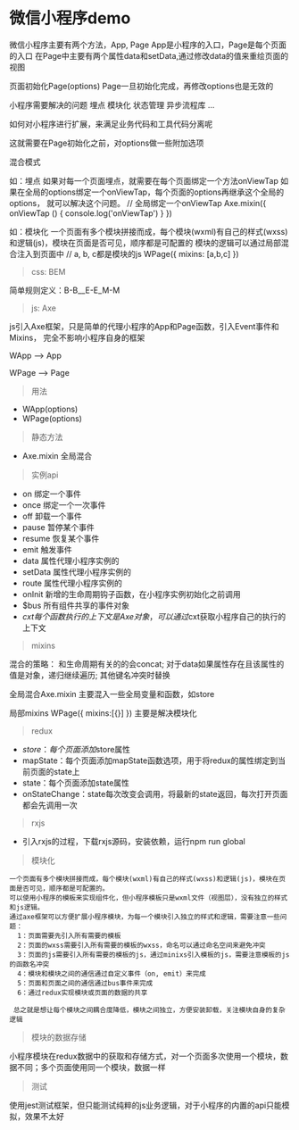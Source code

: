 # 微信小程序demo

微信小程序主要有两个方法，App, Page
App是小程序的入口，Page是每个页面的入口
在Page中主要有两个属性data和setData,通过修改data的值来重绘页面的视图

页面初始化Page(options)
Page一旦初始化完成，再修改options也是无效的

小程序需要解决的问题
埋点
模块化
状态管理
异步流程库
...

如何对小程序进行扩展，来满足业务代码和工具代码分离呢

这就需要在Page初始化之前，对options做一些附加选项

混合模式

如：埋点
如果对每一个页面埋点，就需要在每个页面绑定一个方法onViewTap
如果在全局的options绑定一个onViewTap，每个页面的options再继承这个全局的options，
就可以解决这个问题。
// 全局绑定一个onViewTap
Axe.mixin({
  onViewTap () {
    console.log('onViewTap')
  }
})

如：模块化
一个页面有多个模块拼接而成，每个模块(wxml)有自己的样式(wxss)和逻辑(js)，模块在页面是否可见，顺序都是可配置的
模块的逻辑可以通过局部混合注入到页面中
// a, b, c都是模块的js
WPage({
  mixins: [a,b,c]
})

> css: BEM

简单规则定义：B-B__E-E_M-M

> js: Axe

js引入Axe框架，只是简单的代理小程序的App和Page函数，引入Event事件和Mixins，
完全不影响小程序自身的框架

WApp --> App

WPage --> Page

> 用法
* WApp(options)
* WPage(options)

> 静态方法
* Axe.mixin 全局混合

> 实例api
* on 绑定一个事件
* once 绑定一个一次事件
* off 卸载一个事件
* pause 暂停某个事件
* resume 恢复某个事件
* emit 触发事件
* data 属性代理小程序实例的
* setData 属性代理小程序实例的
* route 属性代理小程序实例的
* onInit 新增的生命周期钩子函数，在小程序实例初始化之前调用
* $bus 所有组件共享的事件对象
* $cxt 每个函数执行的上下文是Axe对象，可以通过$cxt获取小程序自己的执行的上下文

> mixins

混合的策略：
和生命周期有关的的会concat;
对于data如果属性存在且该属性的值是对象，递归继续遍历;
其他键名冲突时替换

全局混合Axe.mixin
主要混入一些全局变量和函数，如store

局部mixins
WPage({
  mixins:[{}]
})
主要是解决模块化

> redux

* $store：每个页面添加$store属性
* mapState：每个页面添加mapState函数选项，用于将redux的属性绑定到当前页面的state上
* state：每个页面添加state属性
* onStateChange：state每次改变会调用，将最新的state返回，每次打开页面都会先调用一次

> rxjs

* 引入rxjs的过程，下载rxjs源码，安装依赖，运行npm run global

> 模块化

```
一个页面有多个模块拼接而成，每个模块(wxml)有自己的样式(wxss)和逻辑(js)，模块在页面是否可见，顺序都是可配置的。
可以使用小程序的模板来实现组件化，但小程序模板只是wxml文件（视图层），没有独立的样式和js逻辑。
通过axe框架可以方便扩展小程序模块，为每一个模块引入独立的样式和逻辑，需要注意一些问题：
  1：页面需要先引入所有需要的模板
  2：页面的wxss需要引入所有需要的模板的wxss，命名可以通过命名空间来避免冲突
  3：页面的js需要引入所有需要的模板的js，通过minixs引入模板的js，需要注意模板的js的函数名冲突
  4：模块和模块之间的通信通过自定义事件（on, emit）来完成
  5：页面和页面之间的通信通过bus事件来完成
  6：通过redux实现模块或页面的数据的共享
  
 总之就是想让每个模块之间耦合度降低，模块之间独立，方便安装卸载，关注模块自身的复杂逻辑

```

> 模块的数据存储

小程序模块在redux数据中的获取和存储方式，对一个页面多次使用一个模块，数据不同；多个页面使用同一个模块，数据一样 

> 测试

使用jest测试框架，但只能测试纯粹的js业务逻辑，对于小程序的内置的api只能模拟，效果不太好
